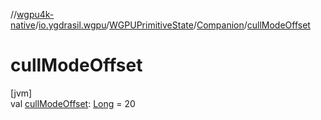//[wgpu4k-native](../../../../index.md)/[io.ygdrasil.wgpu](../../index.md)/[WGPUPrimitiveState](../index.md)/[Companion](index.md)/[cullModeOffset](cull-mode-offset.md)

# cullModeOffset

[jvm]\
val [cullModeOffset](cull-mode-offset.md): [Long](https://kotlinlang.org/api/core/kotlin-stdlib/kotlin/-long/index.html) = 20